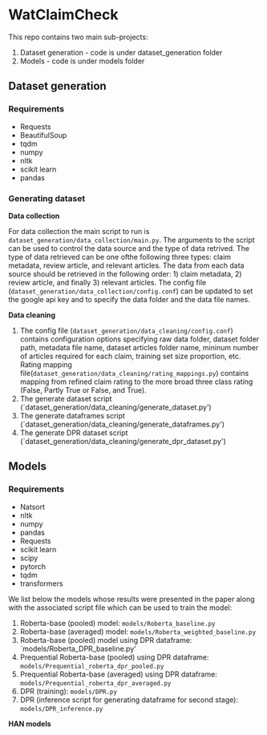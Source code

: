 # WatClaimCheck

This repo contains two main sub-projects:

1. Dataset generation - code is under dataset_generation folder
2. Models - code is under models folder


## Dataset generation

### Requirements
- Requests
- BeautifulSoup
- tqdm 
- numpy
- nltk
- scikit learn
- pandas

### Generating dataset

**Data collection** 

For data collection the main script to run is `dataset_generation/data_collection/main.py`. The arguments to the script can be used to control the data source and the type of data retrived. The type of data retrieved can be one ofthe following three types: claim metadata, review article, and relevant articles. The data from each data source should be retrieved in the following order: 1) claim metadata, 2) review article, and finally 3) relevant articles. The config file (`dataset_generation/data_collection/config.conf`) can be updated to set the google api key and to specify the data folder and the data file names.

**Data cleaning** 
1. The config file (`dataset_generation/data_cleaning/config.conf`) contains configuration options specifying raw data folder, dataset folder path, metadata file name, dataset articles folder name, mininum number of articles required for each claim, training set size proportion, etc. Rating mapping file(`dataset_generation/data_cleaning/rating_mappings.py`) contains mapping from refined claim rating to the more broad three class rating (False, Partly True or False, and True).
2. The generate dataset script (`dataset_generation/data_cleaning/generate_dataset.py')
3. The generate dataframes script (`dataset_generation/data_cleaning/generate_dataframes.py')
4. The generate DPR dataset script (`dataset_generation/data_cleaning/generate_dpr_dataset.py')

## Models

### Requirements
- Natsort
- nltk
- numpy
- pandas
- Requests
- scikit learn
- scipy
- pytorch
- tqdm
- transformers

We list below the models whose results were presented in the paper along with the associated script file which can be used to train the model:

1. Roberta-base (pooled) model: `models/Roberta_baseline.py`
2. Roberta-base (averaged) model: `models/Roberta_weighted_baseline.py`
3. Roberta-base (pooled) model using DPR dataframe: `models/Roberta_DPR_baseline.py'
4. Prequential Roberta-base (pooled) using DPR dataframe: `models/Prequential_roberta_dpr_pooled.py`
5. Prequential Roberta-base (averaged) using DPR dataframe: `models/Prequential_roberta_dpr_averaged.py`
6. DPR (training): `models/DPR.py`
7. DPR (inference script for generating dataframe for second stage): `models/DPR_inference.py`

**HAN models**

